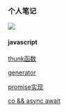 ### 个人笔记

![](https://pandao.github.io/editor.md/images/logos/editormd-logo-180x180.png)

#### javascript

[thunk函数](https://github.com/XingguoHu/note/blob/master/src/thunk.md)

[generator](https://github.com/XingguoHu/note/blob/master/src/generator.md)

[promise实现](https://github.com/XingguoHu/Promise/blob/master/index.js)

[co && async await](https://github.com/XingguoHu/note/blob/master/src/co.md)